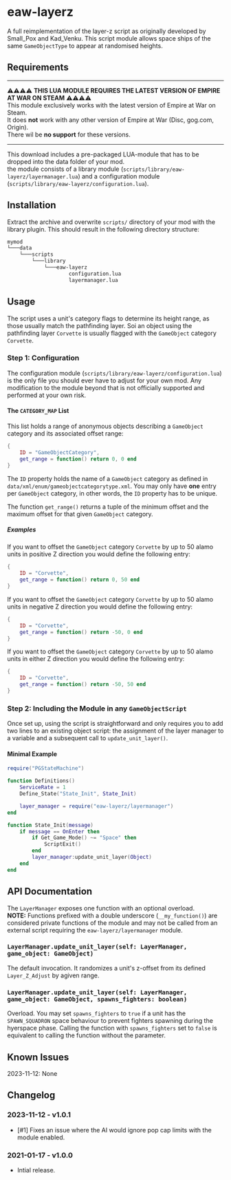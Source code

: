 # eaw-layerz

A full reimplementation of the layer-z script as originally developed by Small_Pox and Kad_Venku.
This script module allows space ships of the same `GameObjectType` to appear at randomised heights.

## Requirements

----

⚠️⚠️⚠️⚠️ **THIS LUA MODULE REQUIRES THE LATEST VERSION OF EMPIRE AT WAR ON STEAM** ⚠️⚠️⚠️⚠️    
This module exclusively works with the latest version of Empire at War on Steam.    
It does **not** work with any other version of Empire at War (Disc, gog.com, Origin).    
There wil be **no support** for these versions.

----

This download includes a pre-packaged LUA-module that has to be dropped into the data folder of your mod.  
the module consists of a library module (`scripts/library/eaw-layerz/layermanager.lua`) and a configuration module (`scripts/library/eaw-layerz/configuration.lua`).

## Installation

Extract the archive and overwrite `scripts/` directory of your mod with the library plugin. This should result in the following directory structure:

```txt
mymod
└───data
    └───scripts
        └───library
            └───eaw-layerz
                    configuration.lua
                    layermanager.lua
```

## Usage

The script uses a unit's category flags to determine its height range, as those usually match the pathfinding layer. Soi an object using the pathfinding layer `Corvette` is usually flagged with the `GameObject` category `Corvette`.

### Step 1: Configuration

The configuration module (`scripts/library/eaw-layerz/configuration.lua`) is the only file you should ever have to adjust for your own mod. Any modification to the module beyond that is not officially supported and performed at your own risk.

#### The `CATEGORY_MAP` List

This list holds a range of anonymous objects describing a `GameObject` category and its associated offset range:

```lua
{
    ID = "GameObjectCategory",
    get_range = function() return 0, 0 end
}
```

The `ID` property holds the name of a `GameObject` category as defined in `data/xml/enum/gameobjectcategorytype.xml`. You may only have **one** entry per `GameObject` category, in other words, the `ID` property has to be unique.

The function `get_range()` returns a tuple of the minimum offset and the maximum offset for that given `GameObject` category.

##### Examples

If you want to offset the `GameObject` category `Corvette` by up to 50 alamo units in positive Z direction you would define the following entry:

```lua
{
    ID = "Corvette",
    get_range = function() return 0, 50 end
}
```

If you want to offset the `GameObject` category `Corvette` by up to 50 alamo units in negative Z direction you would define the following entry:

```lua
{
    ID = "Corvette",
    get_range = function() return -50, 0 end
}
```

If you want to offset the `GameObject` category `Corvette` by up to 50 alamo units in either Z direction you would define the following entry:

```lua
{
    ID = "Corvette",
    get_range = function() return -50, 50 end
}
```
### Step 2: Including the Module in any `GameObjectScript`

Once set up, using the script is straightforward and only requires you to add two lines to an existing object script: the assignment of the layer manager to a variable and a subsequent call to `update_unit_layer()`.

#### Minimal Example

```lua
require("PGStateMachine")

function Definitions()
    ServiceRate = 1
    Define_State("State_Init", State_Init)

    layer_manager = require("eaw-layerz/layermanager")
end

function State_Init(message)
    if message == OnEnter then
        if Get_Game_Mode() ~= "Space" then
            ScriptExit()
        end
        layer_manager:update_unit_layer(Object)
    end
end
```

## API Documentation

The `LayerManager` exposes one function with an optional overload.   
**NOTE:** Functions prefixed with a double underscore (`__my_function()`) are considered private functions of the module and may not be called from an external script requiring the `eaw-layerz/layermanager` module.

### `LayerManager.update_unit_layer(self: LayerManager, game_object: GameObject)`

The default invocation. It randomizes a unit's z-offset from its defined `Layer_Z_Adjust` by agiven range.

### `LayerManager.update_unit_layer(self: LayerManager, game_object: GameObject, spawns_fighters: boolean)`

Overload. You may set `spawns_fighters` to `true` if a unit has the `SPAWN_SQUADRON` space behaviour to prevent fighters spawning during the hyerspace phase. Calling the function with `spawns_fighters` set to `false` is equivalent to calling the function without the parameter.

## Known Issues

2023-11-12: None

## Changelog

### 2023-11-12 - v1.0.1
* [#1] Fixes an issue where the AI would ignore pop cap limits with the module enabled.

### 2021-01-17 - v1.0.0
* Intial release.
